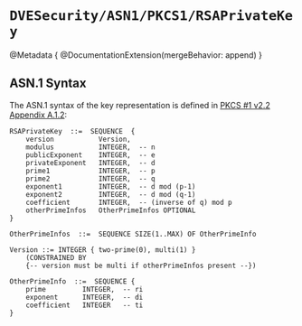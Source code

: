 # ``DVESecurity/ASN1/PKCS1/RSAPrivateKey``

@Metadata {
    @DocumentationExtension(mergeBehavior: append)
}

## ASN.1 Syntax
The ASN.1 syntax of the key representation is defined in [PKCS #1 v2.2 Appendix A.1.2](https://tools.ietf.org/html/rfc8017#appendix-A.1.2):
```
RSAPrivateKey  ::=  SEQUENCE  {
    version           Version,
    modulus           INTEGER,  -- n
    publicExponent    INTEGER,  -- e
    privateExponent   INTEGER,  -- d
    prime1            INTEGER,  -- p
    prime2            INTEGER,  -- q
    exponent1         INTEGER,  -- d mod (p-1)
    exponent2         INTEGER,  -- d mod (q-1)
    coefficient       INTEGER,  -- (inverse of q) mod p
    otherPrimeInfos   OtherPrimeInfos OPTIONAL
}

OtherPrimeInfos  ::=  SEQUENCE SIZE(1..MAX) OF OtherPrimeInfo

Version ::= INTEGER { two-prime(0), multi(1) }
    (CONSTRAINED BY
    {-- version must be multi if otherPrimeInfos present --})

OtherPrimeInfo  ::=  SEQUENCE {
    prime         INTEGER,  -- ri
    exponent      INTEGER,  -- di
    coefficient   INTEGER   -- ti
}
```
